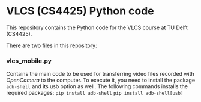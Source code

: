 # VLCS (CS4425) Python code
This repository contains the Python code for the VLCS course at TU Delft (CS4425).

There are two files in this repository:

### vlcs_mobile.py

Contains the main code to be used for transferring video files recorded with *OpenCamera* to the computer. To execute it, you need to install the package `adb-shell` and its usb option as well. The following commands installs the required packages:
`pip install adb-shell`
`pip install adb-shell[usb]`
